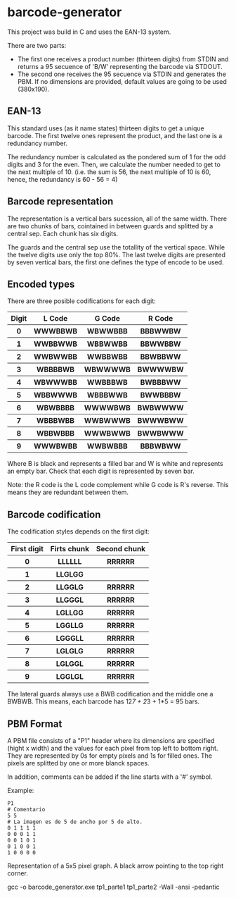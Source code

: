 # barcode-generator
This project was build in C and uses the EAN-13 system.

There are two parts:
  - The first one receives a product number (thirteen digits) from STDIN and returns a 95 secuence of 'B/W'
  representing the barcode via STDOUT.
  - The second one receives the 95 secuence via STDIN and generates the PBM. If no dimensions are provided, default values 
  are going to be used (380x190).
  

## EAN-13
This standard uses (as it name states) thirteen digits to get a unique barcode.
The first twelve ones represent the product, and the last one is a redundancy number.

The redundancy number is calculated as the pondered sum of 1 for the odd digits and 3 for the even.
Then, we calculate the number needed to get to the next multiple of 10. (i.e. the sum is 56, the next multiple of 10 is 60,
hence, the redundancy is 60 - 56 = 4)


## Barcode representation
The representation is a vertical bars sucession, all of the same width.
There are two chunks of bars, cointained in between guards and splitted by a central sep. Each chunk has six digits.

The guards and the central sep use the totallity of the vertical space. While the twelve digits use only the top 80%.
The last twelve digits are presented by seven vertical bars, the first one defines the type of encode to be used.


## Encoded types
There are three posible codifications for each digit:

<table>
  <tr>
    <th> Digit </th>
    <th> L Code </th>
    <th> G Code </th>
    <th> R Code </th>
  </tr>
  <tr>
    <th> 0 </th>
    <th> WWWBBWB </th>
    <th> WBWWBBB </th>
    <th> BBBWWBW </th>
  </tr>
  <tr>
    <th> 1 </th>
    <th> WWBBWWB </th>
    <th> WBBWWBB </th>
    <th> BBWWBBW </th>
  </tr>
  <tr>
    <th> 2 </th>
    <th> WWBWWBB </th>
    <th> WWBBWBB </th>
    <th> BBWBBWW </th>
  </tr>
  <tr>
    <th> 3 </th>
    <th> WBBBBWB </th>
    <th> WBWWWWB </th>
    <th> BWWWWBW </th>
  </tr>
  <tr>
    <th> 4 </th>
    <th> WBWWWBB </th>
    <th> WWBBBWB </th>
    <th> BWBBBWW </th>
  </tr>
  <tr>
    <th> 5 </th>
    <th> WBBWWWB </th>
    <th> WBBBWWB </th>
    <th> BWWBBBW </th>
  </tr>
  <tr>
    <th> 6 </th>
    <th> WBWBBBB </th>
    <th> WWWWBWB </th>
    <th> BWBWWWW </th>
  </tr>
  <tr>
    <th> 7 </th>
    <th> WBBBWBB </th>
    <th> WWBWWWB </th>
    <th> BWWWBWW </th>
  </tr>
  <tr>
    <th> 8 </th>
    <th> WBBWBBB </th>
    <th> WWWBWWB </th>
    <th> BWWBWWW </th>
  </tr>
  <tr>
    <th> 9 </th>
    <th> WWWBWBB </th>
    <th> WWBWBBB </th>
    <th> BBBWBWW </th>
  </tr>
</table>

Where B is black and represents a filled bar and W is white and represents an empty bar.
Check that each digit is represented by seven bar.

Note: the R code is the L code complement while G code is R's reverse. This means they are redundant between them.


## Barcode codification
The codification styles depends on the first digit:

<table>
  <tr>
    <th> First digit </th>
    <th> Firts chunk </th>
    <th> Second chunk </th>
  </tr>
  <tr>
    <th> 0 </th>
    <th> LLLLLL </th>
    <th> RRRRRR </th>
  </tr>
  <tr>
    <th> 1 </th>
    <th> LLGLGG </th>
    <th> </th>
  </tr>
  <tr>
    <th> 2 </th>
    <th> LLGGLG </th>
    <th> RRRRRR </th>
  </tr>
  <tr>
    <th> 3 </th>
    <th> LLGGGL </th>
    <th> RRRRRR </th>
  </tr>
  <tr>
    <th> 4 </th>
    <th> LGLLGG </th>
    <th> RRRRRR </th>
  </tr>
  <tr>
    <th> 5 </th>
    <th> LGGLLG </th>
    <th> RRRRRR </th>
  </tr>
  <tr>
    <th> 6 </th>
    <th> LGGGLL </th>
    <th> RRRRRR </th>
  </tr>
  <tr>
    <th> 7 </th>
    <th> LGLGLG </th>
    <th> RRRRRR </th>
  </tr>
  <tr>
    <th> 8 </th>
    <th> LGLGGL </th>
    <th> RRRRRR </th>
  </tr>
  <tr>
    <th> 9 </th>
    <th> LGGLGL</th>
    <th> RRRRRR </th>
  </tr>
</table>

The lateral guards always use a BWB codification and the middle one a BWBWB. This means, each barcode has 12*7 + 2*3 + 1*5 = 95 bars.


## PBM Format
A PBM file consists of a "P1" header where its dimensions are specified (hight x width) and the values for each pixel from top left to
bottom right. They are represented by 0s for empty pixels and 1s for filled ones.
The pixels are splitted by one or more blanck spaces.

In addition, comments can be added if the line starts with a '#' symbol.

Example:

`P1`<br>
`# Comentario`<br>
`5 5`<br>
`# La imagen es de 5 de ancho por 5 de alto.`<br>
`0 1 1 1 1`<br>
`0 0 0 1 1`<br>
`0 0 1 0 1`<br>
`0 1 0 0 1`<br>
`1 0 0 0 0`<br>


Representation of a 5x5 pixel graph. A black arrow pointing to the top right corner.


gcc -o barcode_generator.exe tp1_parte1 tp1_parte2 -Wall -ansi -pedantic
